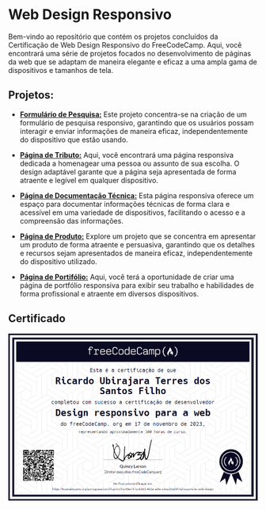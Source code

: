 # Web Design Responsivo

Bem-vindo ao repositório que contém os projetos concluídos da Certificação de Web Design Responsivo do FreeCodeCamp. Aqui, você encontrará uma série de projetos focados no desenvolvimento de páginas da web que se adaptam de maneira elegante e eficaz a uma ampla gama de dispositivos e tamanhos de tela.

## Projetos:

- **[Formulário de Pesquisa:](FormularioDePesquisa/)** Este projeto concentra-se na criação de um formulário de pesquisa responsivo, garantindo que os usuários possam interagir e enviar informações de maneira eficaz, independentemente do dispositivo que estão usando.

- **[Página de Tributo:](PaginaDeTributo/)** Aqui, você encontrará uma página responsiva dedicada a homenagear uma pessoa ou assunto de sua escolha. O design adaptável garante que a página seja apresentada de forma atraente e legível em qualquer dispositivo.

- **[Página de Documentação Técnica:](PaginaDeDocumentacaoTecnica/)** Esta página responsiva oferece um espaço para documentar informações técnicas de forma clara e acessível em uma variedade de dispositivos, facilitando o acesso e a compreensão das informações.

- **[Página de Produto:](PaginaDeProduto/)** Explore um projeto que se concentra em apresentar um produto de forma atraente e persuasiva, garantindo que os detalhes e recursos sejam apresentados de maneira eficaz, independentemente do dispositivo utilizado.

- **[Página de Portifólio:](PortifolioWeb/)** Aqui, você terá a oportunidade de criar uma página de portfólio responsiva para exibir seu trabalho e habilidades de forma profissional e atraente em diversos dispositivos.

## Certificado

<div align="center">
  <img src="imgs/certificado_drw.png" alt="Certificado FreeCodeCamp" style="display:block; margin:auto; margin-bottom:20px;">
</div>